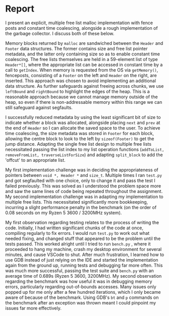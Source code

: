 # Report

<!-- Describe implementation of explicit free list, fence posts, constant time coaleescing -->

I present an explicit, multiple free list malloc implementation with fence posts and constant time coalescing, alongside a rough implementation of the garbage collector. I discuss both of these below.

Memory blocks returned by `malloc` are sandwiched between the `Header` and `Footer` data structures. The former contains size and free list pointer metadata, and the latter only containing size so as to enable constant time coalescing.
The free lists themselves are held in a 59-element list of type `Header*[]`, where the appropriate list can be accessed in constant time by a call to `getIndex`.
When memory is requested from the OS via `getMemory()`, fenceposts, consisting of a `Footer` on the left and `Header` on the right, are inserted. This approach was chosen to avoid implementing an additional data structure. As further safeguards against freeing across chunks, we use `leftBound` and `rightBound` to highlight the edges of the heap. This is a reasonable approach because we cannot manage memory outside of the heap, so even if there is non-addressable memory within this range we can still safeguard against segfaults.

<!-- Optimizations attempted in the implementation of malloc -->
I successfully reduced metadata by using the least significant bit of size to indicate whether a block was allocated, alongside placing `next` and `prev` at the end of `Header` so I can allocate the saved space to the user. To achieve time coalescing, the size metadata was stored in `Footer` for each block, allowing the centre block to look to the left by `sizeof(Footer)` to get the jump distance. Adapting the single free list design to multiple free lists necessitated passing the list index to my list operation functions (`addToList, removeFromList, traverseListForSize`) and adapting `split_block` to add the 'offcut' to an appropriate list. 

<!-- Two implementation challenges in implementation of malloc -->
My first implementation challenge was in deciding the appropriateness of pointers between `void *, Header *` and `size_t`. Multiple times I ran `test.py` and got segfaulted with one choice, only to change it and pass the test I failed previously. This was solved as I understood the problem space more and saw the same lines of code being repeated throughout the assignment.
My second implementation challenge was in adapting my implementation to multiple free lists. This necessitated significantly more bookkeeping, incurring a slight performance penalty in the benchmark (on the order of 0.08 seconds on my Ryzen 5 3600 / 3200MHz system).






<!-- Two key observations from testing and benchmarking malloc implementation. What broke? -->
My first observation regarding testing relates to the process of writing the code. Initially, I had written significant chunks of the code at once, compiling regularly to fix errors. I would run `test.py` to work out what needed fixing, and changed stuff that appeared to be the problem until the tests passed.
This worked alright until I tried to run `bench.py` , where it proceeded to hang my machine, crash my desktop environment for several minutes, and cause VSCode to shut.
After much frustration, I learned how to use GDB instead of just relying on the IDE and started the implementation again from the ground up, running tests and debugging far more often.
This was much more successful, passing the test suite and `bench.py` with an average time of 0.689s (Ryzen 5 3600, 3200MHz).
My second observation regarding the benchmark was how useful it was in debugging memory errors, particularly regarding out-of-bounds accesses.
Many issues only popped up for me only after a few hundred iterations, which I only became aware of because of the benchmark. Using GDB's `bt` and `p` commands on the benchmark after an exception was thrown meant I could pinpoint my issues far more effectively.